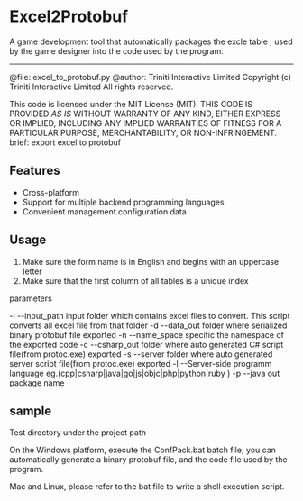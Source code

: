 Excel2Protobuf
====
A game development tool that automatically packages the excle table , used by the game designer into the code used by the program.

---------

@file:   excel_to_protobuf.py
@author:  Triniti Interactive Limited
Copyright (c) Triniti Interactive Limited All rights reserved.

This code is licensed under the MIT License (MIT).
THIS CODE IS PROVIDED *AS IS* WITHOUT WARRANTY OF
ANY KIND, EITHER EXPRESS OR IMPLIED, INCLUDING ANY
IMPLIED WARRANTIES OF FITNESS FOR A PARTICULAR
PURPOSE, MERCHANTABILITY, OR NON-INFRINGEMENT.
brief:  export excel to protobuf

Features
---------
* Cross-platform
* Support for multiple backend programming languages
* Convenient management configuration data


Usage
---------
1. Make sure the form name is in English and begins with an uppercase letter
2. Make sure that the first column of all tables is a unique index

parameters

-i --input_path input folder which contains excel files to convert.
      This script converts all excel file from that folder
-d --data_out folder where serialized binary protobuf file exported
-n --name_space specific the namespace of the exported code
-c --csharp_out folder where auto generated C# script file(from protoc.exe) exported
-s --server folder where auto generated server script file(from protoc.exe) exported
-l --Server-side programm language eg.(cpp|csharp|java|go|js|objc|php|python|ruby )
-p --java out package name 



sample
---------
Test directory under the project path

On the Windows platform, execute the ConfPack.bat batch file; you can automatically generate a binary protobuf file, and the code file used by the program.

Mac and Linux, please refer to the bat file to write a shell execution script.
